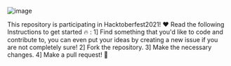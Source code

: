 ![image](https://user-images.githubusercontent.com/86925258/135712390-97847898-192a-4d67-9ff0-a2408b376047.png)

This repository is participating in Hacktoberfest2021! ❤️ 
Read the following Instructions to get started 🔥 : 
1] Find something that you'd like to code and contribute to, you can even put your ideas by creating a new issue if you are not completely sure!
2] Fork the repository.
3] Make the necessary changes.
4] Make a pull request! 💯 
